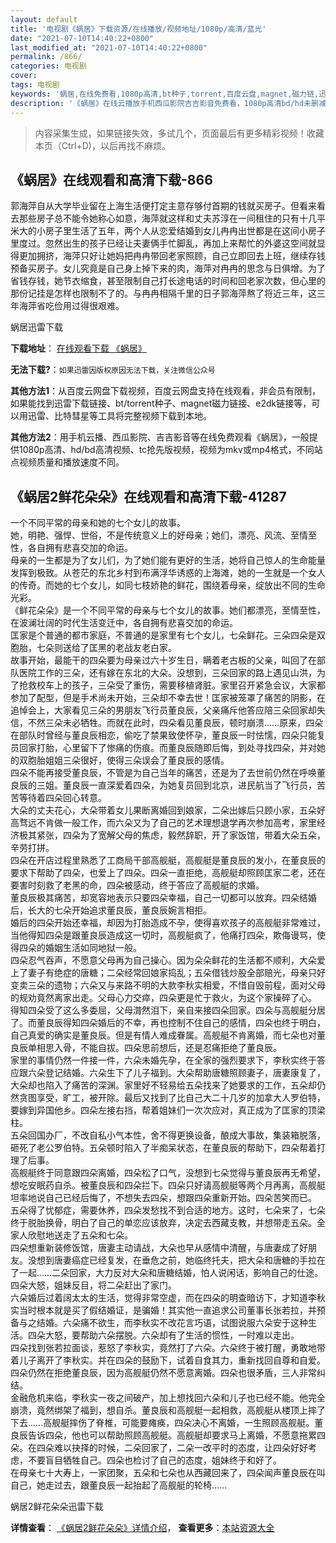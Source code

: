 ```yaml
---
layout: default
title: '电视剧《蜗居》下载资源/在线播放/视频地址/1080p/高清/蓝光'
date: "2021-07-10T14:40:22+0800"
last_modified_at: "2021-07-10T14:40:22+0800"
permalink: /866/
categories: 电视剧
cover:
tags: 电视剧
keywords: '蜗居,在线免费看,1080p高清,bt种子,torrent,百度云盘,magnet,磁力链,迅雷下载资源'
description: '《蜗居》在线云播放手机西瓜影院吉吉影音免费看，1080p高清bd/hd未删减完整版和tc抢先枪版，mkv/mp4格式，附带bt/torrent种子、magnet/磁力链、百度云盘、网盘资源迅雷下载链接'
---
```


>内容采集生成，如果链接失效，多试几个，页面最后有更多精彩视频！收藏本页（Ctrl+D)，以后再找不麻烦。


## 《蜗居》在线观看和高清下载-866

郭海萍自从大学毕业留在上海生活便打定主意存够付首期的钱就买房子。但看来看去那些房子总不能令她称心如意，海萍就这样和丈夫苏淳在一间租住的只有十几平米大的小房子里生活了五年，两个人从恋爱结婚到女儿冉冉出世都是在这间小房子里度过。忽然出生的孩子已经让夫妻俩手忙脚乱，再加上来帮忙的外婆这空间就显得更加拥挤，海萍只好让她妈把冉冉带回老家照顾，自己立即回去上班，继续存钱预备买房子。女儿究竟是自己身上掉下来的肉，海萍对冉冉的思念与日俱增。为了省钱存钱，她节衣缩食，甚至限制自己打长途电话的时间和回老家次数，但心里的那份记挂是怎样也限制不了的。与冉冉相隔千里的日子郭海萍熬了将近三年，这三年海萍省吃俭用过得很艰难。


蜗居迅雷下载

**下载地址**： [在线观看下载 《蜗居》](https://www.993dy.com//vod-detail-id-11123.html) 


**无法下载?**：`如果迅雷因版权原因无法下载，关注微信公众号 `

**其他方法1**：从百度云网盘下载视频，百度云网盘支持在线观看，非会员有限制，如果能找到迅雷下载链接、bt/torrent种子、magnet磁力链接、e2dk链接等，可以用迅雷、比特彗星等工具将完整视频下载到本地。

**其他方法2**：用手机云播、西瓜影院、吉吉影音等在线免费观看《蜗居》，一般提供1080p高清、hd/bd高清视频、tc抢先版视频，视频为mkv或mp4格式，不同站点视频质量和播放速度不同。


## 《蜗居2鲜花朵朵》在线观看和高清下载-41287

一个不同平常的母亲和她的七个女儿的故事。<br />她，明艳、强悍、世俗，不是传统意义上的好母亲；她们，漂亮、风流、至情至性，各自拥有悲喜交加的命运。<br />母亲的一生都是为了女儿们，为了她们能有更好的生活，她将自己惊人的生命能量发挥到极致。从苍茫的东北乡村到布满浮华诱惑的上海滩，她的一生就是一个女人的传奇。而她的七个女儿，如同七枝娇艳的鲜花，围绕着母亲，绽放出不同的生命光彩。<br />《鲜花朵朵》是一个不同平常的母亲与七个女儿的故事。她们都漂亮，至情至性，在波澜壮阔的时代生活变迁中，各自拥有悲喜交加的命运。<br />匡家是个普通的都市家庭，不普通的是家里有七个女儿，七朵鲜花。三朵四朵是双胞胎，七朵则送给了匡黑的老战友老白家。<br />故事开始，最能干的四朵要为母亲过六十岁生日，瞒着老古板的父亲，叫回了在部队医院工作的三朵，还有嫁在东北的大朵。没想到，三朵回家的路上遇见山洪，为了抢救校车上的孩子，三朵受了重伤，需要移植肾脏。家里召开紧急会议，大家都参加了配型，但是手术尚未开始，三朵却不幸去世！匡家被笼罩了痛苦的阴影，在追悼会上，大家看见三朵的男朋友飞行员董良辰，父亲痛斥他答应陪三朵回家却失信，不然三朵未必牺牲。而就在此时，四朵看见董良辰，顿时崩溃……原来，四朵在部队时曾经与董良辰相恋，偷吃了禁果致使怀孕，董良辰一时怯懦，四朵只能复员回家打胎，心里留下了惨痛的伤痕。而董良辰随即后悔，到处寻找四朵，并对她的双胞胎姐姐三朵很好，使得三朵误会了董良辰的感情。<br />四朵不能再接受董良辰，不管是为自己当年的痛苦，还是为了去世前仍然在呼唤董良辰的三姐。董良辰一直深爱着四朵，为她复员回到北京，进民航当了飞行员，苦苦等待着四朵回心转意。<br />大朵的丈夫花心，大朵带着女儿果断离婚回到娘家，二朵出嫁后只顾小家，五朵好高骛远不肯做一般工作，而六朵又为了自己的艺术理想退学再次参加高考，家里经济极其紧张，四朵为了宽解父母的焦虑，毅然辞职，开了家饭馆，带着大朵五朵，辛劳打拼。<br />四朵在开店过程里熟悉了工商局干部高舰艇，高舰艇是董良辰的发小，在董良辰的要求下帮助了四朵，也爱上了四朵。四朵一直拒绝，高舰艇却照顾匡家二老，还在要害时刻救了老黑的命，四朵被感动，终于答应了高舰艇的求婚。<br />董良辰极其痛苦，却宽容地表示只要四朵幸福，自己一切都可以放弃。四朵结婚后，长大的七朵开始追求董良辰，董良辰婉言相拒。<br />婚后的四朵开始还幸福，却因为打胎造成不孕，使得喜欢孩子的高舰艇非常难过，当他得知四朵是跟董良辰造成这一切时，高舰艇疯了，他痛打四朵，欺侮谩骂，使得四朵的婚姻生活如同地狱一般。<br />四朵忍气吞声，不愿意父母再为自己操心。因为朵朵鲜花的生活都不顺利，大朵爱上了妻子有绝症的唐糖；二朵经常回娘家捣乱；五朵借钱炒股全部赔光，母亲只好变卖三朵的遗物；六朵又与来路不明的大款李秋实相爱，不惜自毁前程，面对父母的规劝竟然离家出走。父母心力交瘁，四朵更是忙于救火，为这个家操碎了心。<br />得知四朵受了这么多委屈，父母潸然泪下，亲自来接四朵回家。四朵与高舰艇分居了。而董良辰得知四朵婚后的不幸，再也控制不住自己的感情，四朵也终于明白，自己真爱的确实是董良辰。但是有情人难成眷属。高舰艇不肯离婚，而七朵也对董良辰单相思入骨，不能自拔。四朵思前想后，还是忍痛拒绝了董良辰。<br />家里的事情仍然一件接一件，六朵未婚先孕，在全家的强烈要求下，李秋实终于答应跟六朵登记结婚。六朵生下了儿子福到。大朵帮助唐糖照顾妻子，唐妻康复了，大朵却也陷入了痛苦的深渊。家里好不轻易给五朵找来了她要求的工作，五朵却仍然贪图享受，旷工，被开除。最后又找到了比自己大二十几岁的加拿大人罗伯特，要嫁到异国他乡。四朵左接右挡，帮着姐妹们一次次应对，真正成为了匡家的顶梁柱。<br />五朵回国办厂，不改自私小气本性，舍不得更换设备，酿成大事故，集装箱脱落，砸死了老公罗伯特。五朵顿时陷入了半痴呆状态，在董良辰的帮助下，四朵帮着打理了后事。<br />高舰艇终于同意跟四朵离婚，四朵松了口气，没想到七朵觉得与董良辰再无希望，想吃安眠药自杀。被董良辰和四朵拦下。四朵只好请高舰艇等两个月再离，高舰艇坦率地说自己已经后悔了，不想失去四朵，想跟四朵重新开始。四朵苦笑而已。<br />五朵得了忧郁症，需要休养，四朵发愁找不到合适的地方。这时，七朵来了，七朵终于脱胎换骨，明白了自己的单恋应该放弃，决定去西藏支教，并想带走五朵。全家人欣慰地送走了五朵和七朵。<br />四朵想重新装修饭馆，唐妻主动请战，大朵也早从感情中清醒，与唐妻成了好朋友。没想到唐妻癌症已经复发，在垂危之前，她临终托夫，把大朵和唐糖的手拉在了一起&hellip;…二朵回家，大力反对大朵和唐糖结婚，怕人说闲话，影响自己的仕途。四朵大怒，姐妹反目，将二朵赶出了家门。<br />六朵婚后过着阔太太的生活，觉得非常空虚，而在四朵的明查暗访下，才知道李秋实当时根本就是买了假结婚证，是骗婚！其实他一直追求公司董事长张若拉，并预备与之结婚。六朵痛不欲生，而李秋实不改花言巧语，试图说服六朵安于这种生活。四朵大怒，要帮助六朵摆脱。六朵却有了生活的惯性，一时难以走出。<br />四朵找到张若拉面谈，惹怒了李秋实，竟然打了六朵。六朵终于被打醒，勇敢地带着儿子离开了李秋实。并在四朵的鼓励下，试着自食其力，重新找回自尊和自爱。<br />四朵仍然在拒绝董良辰，因为高舰艇仍然不愿意离婚。四朵也很矛盾，三人非常纠结。<br />金融危机来临，李秋实一夜之间破产，加上想找回六朵和儿子也已经不能。他完全崩溃，竟然绑架了福到，想自杀。董良辰和高舰艇一起相救，高舰艇从楼顶上摔了下去&hellip;…高舰艇摔伤了脊椎，可能要瘫痪，四朵决心不离婚，一生照顾高舰艇。董良辰告诉四朵，他也可以帮助照顾高舰艇。高舰艇却要求马上离婚，不愿意拖累四朵。在四朵难以抉择的时候，二朵回家了，二朵一改平时的态度，让四朵好好考虑，不要盲目牺牲自己。四朵也检讨了自己的态度，姐妹终于和好了。<br />在母亲七十大寿上，一家团聚，五朵和七朵也从西藏回来了，四朵闻声董良辰在叫自己，她走过去，跟董良辰一起抬起了高舰艇的轮椅……


蜗居2鲜花朵朵迅雷下载

**详情查看**： [《蜗居2鲜花朵朵》详情介绍](/movie/41287/)， **查看更多**：[本站资源大全](/movie/t/all/)

